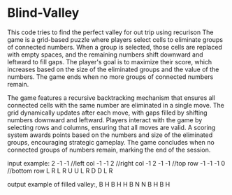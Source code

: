 # Blind-Valley
This code tries to find the perfect valley for out trip using recurison
The game is a grid-based puzzle where players select cells to eliminate groups of connected numbers. When a group is selected, those cells are replaced with empty spaces, and the remaining numbers shift downward and leftward to fill gaps. The player's goal is to maximize their score, which increases based on the size of the eliminated groups and the value of the numbers. The game ends when no more groups of connected numbers remain.

The game features a recursive backtracking mechanism that ensures all connected cells with the same number are eliminated in a single move. The grid dynamically updates after each move, with gaps filled by shifting numbers downward and leftward. Players interact with the game by selecting rows and columns, ensuring that all moves are valid. A scoring system awards points based on the numbers and size of the eliminated groups, encouraging strategic gameplay. The game concludes when no connected groups of numbers remain, marking the end of the session.

input example:
2 -1 -1 //left col
-1 -1 2 //right col
-1 2 -1 -1 //top row
-1 -1 -1 0 //bottom row
L R L R
U U L R
D D L R

output example of filled valley:,
B H B H
H B N N
B H B H
